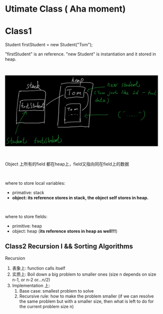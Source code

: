 # Utimate Class ( Aha moment)

# Class1

Student firstStudent = new Student("Tom");    

"firstStudent" is an reference. "new Student" is instantiation and it stored in heap. 

<br>

![Image](https://github.com/mingzheruan/Notebook/blob/master/Algorithm%20--%20laioffer/Image(Utimate%20Class)/UtimateClass01.png)

<br>

Object 上所有的field 都在heap上，field又指向同在field上的数据

<br>

where to store local variables:

+ primative: stack
+ **object: its reference stores in stack, the object self stores in heap.**

<br>

where to store fields:

+ primitive: heap
+ object: heap (**its reference stores in heap as well!!!**)



## Class2 Recursion I && Sorting Algorithms

Recursion

1.  表象上: function calls itself
2.  实质上: Boil down a big problem to smaller ones (size n depends on size n-1, or n-2 or...n/2)
3.  Implementation 上:
    1.  Base case: smallest problem to solve
    2.  Recursive rule: how to make the problem smaller (if we can resolve the same problem but with a smaller size, then what is left to do for the current problem size n)





